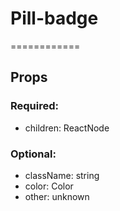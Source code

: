 
# Pill-badge
============
## Props

### Required:
  - children: ReactNode

### Optional:
  - className: string
  - color: Color
  - other: unknown
